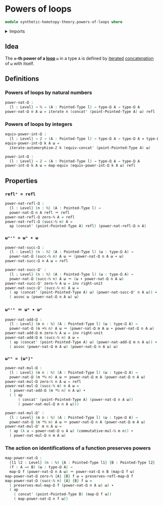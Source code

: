 # Powers of loops

```agda
module synthetic-homotopy-theory.powers-of-loops where
```

<details><summary>Imports</summary>

```agda
open import elementary-number-theory.addition-natural-numbers
open import elementary-number-theory.integers
open import elementary-number-theory.multiplication-natural-numbers
open import elementary-number-theory.natural-numbers

open import foundation.action-on-identifications-functions
open import foundation.equivalences
open import foundation.identity-types
open import foundation.iterating-automorphisms
open import foundation.iterating-functions
open import foundation.universe-levels

open import structured-types.pointed-maps
open import structured-types.pointed-types

open import synthetic-homotopy-theory.functoriality-loop-spaces
open import synthetic-homotopy-theory.loop-spaces
```

</details>

## Idea

The **`n`-th power of a [loop](synthetic-homotopy-theory.loop-spaces.md)** `ω`
in a type `A` is defined by [iterated](foundation.iterating-functions.md)
[concatenation](foundation.identity-types.md) of `ω` with itself.

## Definitions

### Powers of loops by natural numbers

```agda
power-nat-Ω :
  {l : Level} → ℕ → (A : Pointed-Type l) → type-Ω A → type-Ω A
power-nat-Ω n A ω = iterate n (concat' (point-Pointed-Type A) ω) refl
```

### Powers of loops by integers

```agda
equiv-power-int-Ω :
  {l : Level} → ℤ → (A : Pointed-Type l) → type-Ω A → type-Ω A ≃ type-Ω A
equiv-power-int-Ω k A ω =
  iterate-automorphism-ℤ k (equiv-concat' (point-Pointed-Type A) ω)

power-int-Ω :
  {l : Level} → ℤ → (A : Pointed-Type l) → type-Ω A → type-Ω A
power-int-Ω k A ω = map-equiv (equiv-power-int-Ω k A ω) refl
```

## Properties

### `reflⁿ = refl`

```agda
power-nat-refl-Ω :
  {l : Level} (n : ℕ) (A : Pointed-Type l) →
  power-nat-Ω n A refl ＝ refl
power-nat-refl-Ω zero-ℕ A = refl
power-nat-refl-Ω (succ-ℕ n) A =
  ap (concat' (point-Pointed-Type A) refl) (power-nat-refl-Ω n A)
```

### `ωⁿ⁺¹ = ωⁿ ∙ ω`

```agda
power-nat-succ-Ω :
  {l : Level} (n : ℕ) (A : Pointed-Type l) (ω : type-Ω A) →
  power-nat-Ω (succ-ℕ n) A ω ＝ (power-nat-Ω n A ω ∙ ω)
power-nat-succ-Ω n A ω = refl

power-nat-succ-Ω' :
  {l : Level} (n : ℕ) (A : Pointed-Type l) (ω : type-Ω A) →
  power-nat-Ω (succ-ℕ n) A ω ＝ (ω ∙ power-nat-Ω n A ω)
power-nat-succ-Ω' zero-ℕ A ω = inv right-unit
power-nat-succ-Ω' (succ-ℕ n) A ω =
  ( ap (concat' (point-Pointed-Type A) ω) (power-nat-succ-Ω' n A ω)) ∙
  ( assoc ω (power-nat-Ω n A ω) ω)
```

### `ωᵐ⁺ⁿ ＝ ωᵐ ∙ ωⁿ`

```agda
power-nat-add-Ω :
  {l : Level} (m n : ℕ) (A : Pointed-Type l) (ω : type-Ω A) →
  power-nat-Ω (m +ℕ n) A ω ＝ (power-nat-Ω m A ω ∙ power-nat-Ω n A ω)
power-nat-add-Ω m zero-ℕ A ω = inv right-unit
power-nat-add-Ω m (succ-ℕ n) A ω =
  ( ap (concat' (point-Pointed-Type A) ω) (power-nat-add-Ω m n A ω)) ∙
  ( assoc (power-nat-Ω m A ω) (power-nat-Ω n A ω) ω)
```

### `ωᵐⁿ = (ωᵐ)ⁿ`

```agda
power-nat-mul-Ω :
  {l : Level} (m n : ℕ) (A : Pointed-Type l) (ω : type-Ω A) →
  power-nat-Ω (m *ℕ n) A ω ＝ power-nat-Ω m A (power-nat-Ω n A ω)
power-nat-mul-Ω zero-ℕ n A ω = refl
power-nat-mul-Ω (succ-ℕ m) n A ω =
  ( power-nat-add-Ω (m *ℕ n) n A ω) ∙
  ( ( ap
      ( concat' (point-Pointed-Type A) (power-nat-Ω n A ω))
      ( power-nat-mul-Ω m n A ω)))

power-nat-mul-Ω' :
  {l : Level} (m n : ℕ) (A : Pointed-Type l) (ω : type-Ω A) →
  power-nat-Ω (m *ℕ n) A ω ＝ power-nat-Ω n A (power-nat-Ω m A ω)
power-nat-mul-Ω' m n A ω =
  ( ap (λ u → power-nat-Ω u A ω) (commutative-mul-ℕ m n)) ∙
  ( power-nat-mul-Ω n m A ω)
```

### The action on identifications of a function preserves powers

```agda
map-power-nat-Ω :
  {l1 l2 : Level} (n : ℕ) {A : Pointed-Type l1} {B : Pointed-Type l2}
  (f : A →∗ B) (ω : type-Ω A) →
  map-Ω f (power-nat-Ω n A ω) ＝ power-nat-Ω n B (map-Ω f ω)
map-power-nat-Ω zero-ℕ {A} {B} f ω = preserves-refl-map-Ω f
map-power-nat-Ω (succ-ℕ n) {A} {B} f ω =
  ( preserves-mul-map-Ω f (power-nat-Ω n A ω) ω) ∙
  ( ap
    ( concat' (point-Pointed-Type B) (map-Ω f ω))
    ( map-power-nat-Ω n f ω))
```
